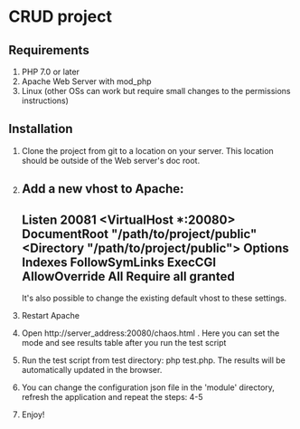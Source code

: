 # CRUD project

## Requirements

1. PHP 7.0 or later
2. Apache Web Server with mod_php
3. Linux (other OSs can work but require small changes to the permissions instructions)

## Installation

1. Clone the project from git to a location on your server.  This location should be outside of the Web server's doc root.

2. Add a new vhost to Apache:
    -----
	Listen 20081
	<VirtualHost *:20080>
	DocumentRoot "/path/to/project/public"
	<Directory "/path/to/project/public">
	   Options Indexes FollowSymLinks ExecCGI
	   AllowOverride All
	   Require all granted
	  </Directory>
	</VirtualHost>
    -----
   It's also possible to change the existing default vhost to these settings.
   
3. Restart Apache

4. Open http://server_address:20080/chaos.html . Here you can set the mode and see results table after you run the test script

5. Run the test script from test directory: php test.php. The results will be automatically updated in the browser.

6. You can change the configuration json file in the 'module' directory, refresh the application and repeat the steps: 4-5

7. Enjoy!
